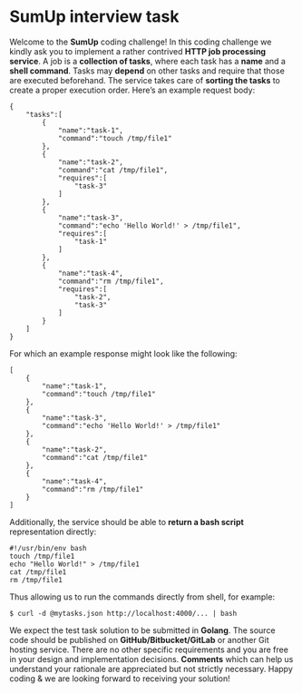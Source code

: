 # SumUp interview task

Welcome to the **SumUp** coding challenge!
In this coding challenge we kindly ask you to implement a rather contrived **HTTP job processing service**.
A job is a **collection of tasks**, where each task has a **name** and a **shell command**. Tasks may
**depend** on other tasks and require that those are executed beforehand. The service takes care
of **sorting the tasks** to create a proper execution order.
Here’s an example request body:

    {
        "tasks":[
            {
                "name":"task-1",
                "command":"touch /tmp/file1"
            },
            {
                "name":"task-2",
                "command":"cat /tmp/file1",
                "requires":[
                    "task-3"
                ]
            },
            {
                "name":"task-3",
                "command":"echo 'Hello World!' > /tmp/file1",
                "requires":[
                    "task-1"
                ]
            },
            {
                "name":"task-4",
                "command":"rm /tmp/file1",
                "requires":[
                    "task-2",
                    "task-3"
                ]
            }
        ]
    }


For which an example response might look like the following:

    [
        {
            "name":"task-1",
            "command":"touch /tmp/file1"
        },
        {
            "name":"task-3",
            "command":"echo 'Hello World!' > /tmp/file1"
        },
        {
            "name":"task-2",
            "command":"cat /tmp/file1"
        },
        {
            "name":"task-4",
            "command":"rm /tmp/file1"
        }
    ]

Additionally, the service should be able to **return a bash script** representation directly:

    #!/usr/bin/env bash
    touch /tmp/file1
    echo "Hello World!" > /tmp/file1
    cat /tmp/file1
    rm /tmp/file1

Thus allowing us to run the commands directly from shell, for example:

`$ curl -d @mytasks.json http://localhost:4000/... | bash`

We expect the test task solution to be submitted in **Golang**. The source code should be
published on **GitHub/Bitbucket/GitLab** or another Git hosting service. There are no other specific
requirements and you are free in your design and implementation decisions. **Comments** which
can help us understand your rationale are appreciated but not strictly necessary.
Happy coding & we are looking forward to receiving your solution!
